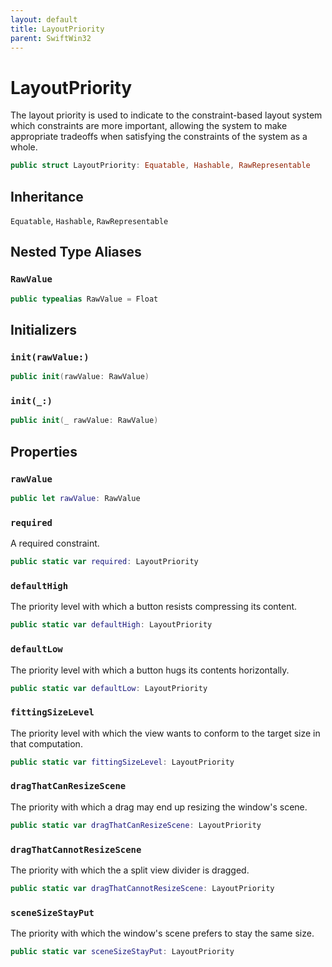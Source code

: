 ```yaml
---
layout: default
title: LayoutPriority
parent: SwiftWin32
---
```

# LayoutPriority

The layout priority is used to indicate to the constraint-based layout
system which constraints are more important, allowing the system to make
appropriate tradeoffs when satisfying the constraints of the system as a
whole.

``` swift
public struct LayoutPriority: Equatable, Hashable, RawRepresentable 
```

## Inheritance

`Equatable`, `Hashable`, `RawRepresentable`

## Nested Type Aliases

### `RawValue`

``` swift
public typealias RawValue = Float
```

## Initializers

### `init(rawValue:)`

``` swift
public init(rawValue: RawValue) 
```

### `init(_:)`

``` swift
public init(_ rawValue: RawValue) 
```

## Properties

### `rawValue`

``` swift
public let rawValue: RawValue
```

### `required`

A required constraint.

``` swift
public static var required: LayoutPriority 
```

### `defaultHigh`

The priority level with which a button resists compressing its content.

``` swift
public static var defaultHigh: LayoutPriority 
```

### `defaultLow`

The priority level with which a button hugs its contents horizontally.

``` swift
public static var defaultLow: LayoutPriority 
```

### `fittingSizeLevel`

The priority level with which the view wants to conform to the target size
in that computation.

``` swift
public static var fittingSizeLevel: LayoutPriority 
```

### `dragThatCanResizeScene`

The priority with which a drag may end up resizing the window's scene.

``` swift
public static var dragThatCanResizeScene: LayoutPriority 
```

### `dragThatCannotResizeScene`

The priority with which the a split view divider is dragged.

``` swift
public static var dragThatCannotResizeScene: LayoutPriority 
```

### `sceneSizeStayPut`

The priority with which the window's scene prefers to stay the same size.

``` swift
public static var sceneSizeStayPut: LayoutPriority 
```
